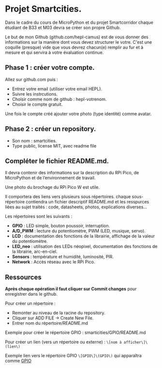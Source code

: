 # Projet Smartcities.

Dans le cadre du cours de MicroPython et du projet Smartcorridor chaque étudiant de B33 et M03 devra se créer son propre Github. 

Le but de mon Github (github.com/hepl-camus) est de vous donner des informations sur la manière dont vous devez structurer le votre. C'est une coquille (presque) vide que vous devrez chacun(e) remplir au fur et à mesure et qui servira à votre évaluation continue.

## Phase 1 : créer votre compte.

Allez sur github.com puis :

- Entrez votre email (utiliser votre email HEPL).
- Suivre les instrcutions.
- Choisir comme nom de github : hepl-votrenom.
- Choisir le compte gratuit.

Une fois le compte créé ajouter votre photo (type identité) comme avatar.

## Phase 2 : créer un repository.

- Son nom : smartcities.
- Type public, license MIT, avec readme file


## Compléter le fichier README.md.

Il devra contenir des informations sur la description du RPi Pico, de MicroPython et de l’environnement de travail.

Une photo du brochage du RPi Pico W est utile.

Il comportera des liens vers plusieurs sous répertoires. chaque sous-répertoire contiendra un fichier descriptif README.md et les resspurces liées au sujet traités : code, datasheets, photos, explications diverses...

Les répertoires sont les suivants :

- **GPIO** : LED simple, bouton poussoir, interruption.
- **A/D_PWM** : lecture du potentiomètre, PWM (LED, musique, servo).
- **LCD** : documentation des fonctions de la librairie, affichage de la valeur du potentiomètre.
- **LED_neo** : utilisation des LEDs néopixel, documentation des fonctions de la librairie, arc-en-ciel.
- **Sensors** : température et humidité, luminosité, PIR.
- **Network** : Accès réseau avec le RPi Pico.

## Ressources

**Après chaque opération il faut cliquer sur Commit changes** pour enregistrer dans le github.

Pour créer un répertoire :

- Remonter au niveau de la racine du repository.
- Cliquer sur ADD FILE -> Create New File.
- Entrer nom du répertoire/README.md

Exemple pour créer le répertoire GPIO : smarticities/GPIO/README.md

Pour créer un lien (vers un répertoire ou externe) : `\[nom à afficher\]\(lien\)`

Exemple lien vers le répertoire GPIO `\[GPIO\]\(GPIO\)` qui apparaîtra comme [GPIO](GPIO)
